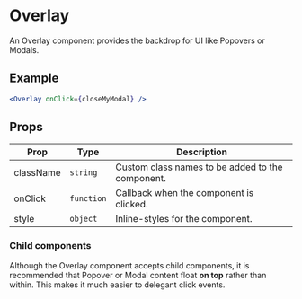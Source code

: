 # Overlay

An Overlay component provides the backdrop for UI like Popovers or Modals.

## Example

```jsx
<Overlay onClick={closeMyModal} />
```


## Props

| Prop | Type | Description |
| --- | --- | --- |
| className | `string` | Custom class names to be added to the component. |
| onClick | `function` | Callback when the component is clicked. |
| style | `object` | Inline-styles for the component. |


### Child components

Although the Overlay component accepts child components, it is recommended that Popover or Modal content float **on top** rather than within. This makes it much easier to delegant click events.

